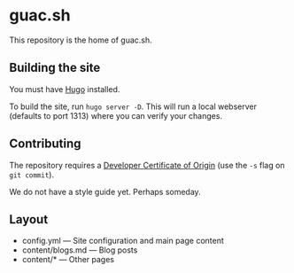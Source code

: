 # guac.sh

This repository is the home of guac.sh.

## Building the site

You must have [Hugo](https://gohugo.io/) installed.

To build the site, run `hugo server -D`.
This will run a local webserver (defaults to port 1313) where you can verify your changes.

## Contributing

The repository requires a [Developer Certificate of Origin](https://developercertificate.org/) (use the `-s` flag on `git commit`).

We do not have a style guide yet.
Perhaps someday.

## Layout

* config.yml — Site configuration and main page content
* content/blogs.md — Blog posts
* content/* — Other pages
